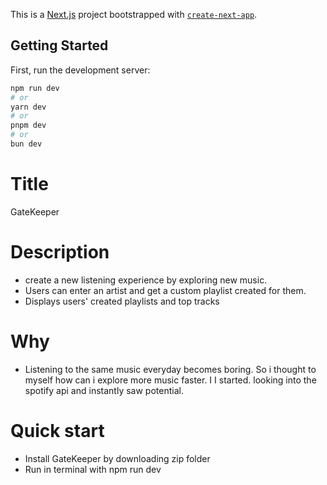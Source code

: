 This is a [Next.js](https://nextjs.org/) project bootstrapped with [`create-next-app`](https://github.com/vercel/next.js/tree/canary/packages/create-next-app).

## Getting Started

First, run the development server:

```bash
npm run dev
# or
yarn dev
# or
pnpm dev
# or
bun dev
```
# Title
GateKeeper

# Description
- create a new listening experience by exploring new music. 
- Users can enter an artist and get a custom playlist created for them.
- Displays users' created playlists and top tracks

# Why
- Listening to the same music everyday becomes boring. So i thought to myself how can i explore more music faster. I I started. looking into the spotify api and instantly saw potential.
  
  
# Quick start
- Install GateKeeper by downloading zip folder
- Run in terminal with npm run dev
